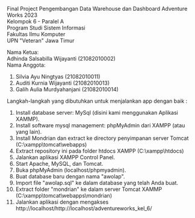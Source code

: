 Final Project Pengembangan Data Warehouse dan Dashboard Adventure Works 2023 <br>
Kelompok 6 - Paralel A <br>
Program Studi Sistem Informasi <br>
Fakultas Ilmu Komputer <br>
UPN "Veteran" Jawa Timur <br>

Nama Ketua: <br>
Adhinda Salsabilla Wijayanti (21082010002) <br>
Nama Anggota: <br>
1. Silvia Ayu Ningtyas (21082010011)
2. Auditi Kurnia Wijayanti (21082010013)
3. Galih Aulia Murdyahanjani (21082010014)



Langkah-langkah yang dibutuhkan untuk menjalankan app dengan baik :
1. Install database server: MySql (disini kami menggunakan Aplikasi XAMMP).
2. Install software mysql management: phpMyAdmin dari XAMPP (atau yang lain).
3. Install Mondrian dan extract ke directory penyimpanan server Tomcat (C:\xampp\tomcat\webapps)
3. Extract repository ini pada folder htdocs XAMPP (C:\xampp\htdocs)
4. Jalankan aplikasi XAMPP Control Panel.
5. Start Apache, MySQL, dan Tomcat.
6. Buka phpMyAdmin (localhost/phpmyadmin).
7. Buat database baru dengan nama "awolap".
8. Import file "awolap.sql" ke dalam database yang telah Anda buat.
9. Extract folder "mondrian" ke dalam server Tomcat XAMMP (C:\xampp\tomcat\webapps\mondrian) 
10. Jalankan aplikasi dengan mengakses http://localhost/http://localhost/adventureworks_kel_6/
